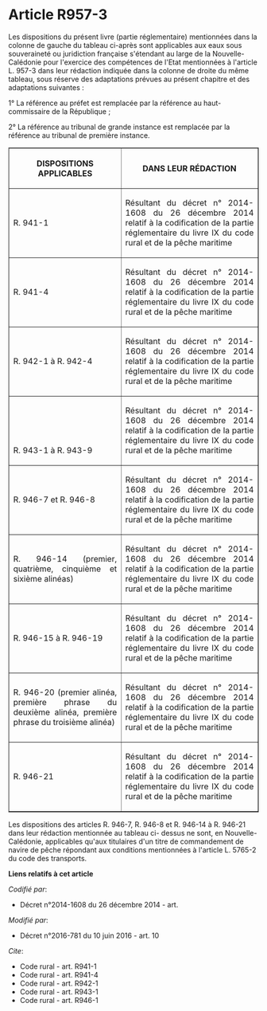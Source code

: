 # Article R957-3

Les dispositions du présent livre (partie réglementaire) mentionnées  dans la colonne de gauche du tableau ci-après sont
applicables aux eaux  sous souveraineté ou juridiction française s'étendant au large de la  Nouvelle-Calédonie pour
l'exercice des compétences de l'Etat mentionnées  à l'article L. 957-3 dans leur rédaction indiquée dans la colonne de
droite du même tableau, sous réserve des adaptations prévues au présent chapitre et des adaptations suivantes : 

1° La référence au préfet est remplacée par la référence au haut-commissaire de la République ; 

2° La référence au tribunal de grande instance est remplacée par la référence au tribunal de première instance. 

<table border="1">
    <tbody>
      <tr>
        <th>

DISPOSITIONS APPLICABLES 

</th>
        <th>

DANS LEUR RÉDACTION 

</th>
      </tr>
      <tr>
        <td align="justify">

R. 941-1 

</td>
        <td align="justify">

Résultant du décret n° 2014-1608 du 26 décembre 2014 relatif à la codification de la partie réglementaire du livre IX du code
rural et de la pêche maritime 

</td>
      </tr>
      <tr>
        <td align="justify">

R. 941-4 

</td>
        <td align="justify">

Résultant du décret n° 2014-1608 du 26 décembre 2014 relatif à la codification de la partie réglementaire du livre IX du code
rural et de la pêche maritime 

</td>
      </tr>
      <tr>
        <td align="justify">

R. 942-1 à R. 942-4 

</td>
        <td align="justify">

Résultant du décret n° 2014-1608 du 26 décembre 2014 relatif à la codification de la partie réglementaire du livre IX du code
rural et de la pêche maritime 

</td>
      </tr>
      <tr>
        <td align="left" valign="bottom">

R. 943-1 à R. 943-9 

</td>
        <td align="justify" valign="bottom">

Résultant du décret n° 2014-1608 du 26 décembre 2014 relatif à la codification de la partie réglementaire du livre IX du code
rural et de la pêche maritime 

</td>
      </tr>
      <tr>
        <td align="justify">

R. 946-7 et R. 946-8 

</td>
        <td align="justify">

Résultant du décret n° 2014-1608 du 26 décembre 2014 relatif à la codification de la partie réglementaire du livre IX du code
rural et de la pêche maritime 

</td>
      </tr>
      <tr>
        <td align="justify">

R. 946-14 (premier, quatrième, cinquième et sixième alinéas) 

</td>
        <td align="justify">

Résultant du décret n° 2014-1608 du 26 décembre 2014 relatif à la codification de la partie réglementaire du livre IX du code
rural et de la pêche maritime 

</td>
      </tr>
      <tr>
        <td align="justify">

R. 946-15 à R. 946-19 

</td>
        <td align="justify">

Résultant du décret n° 2014-1608 du 26 décembre 2014 relatif à la codification de la partie réglementaire du livre IX du code
rural et de la pêche maritime 

</td>
      </tr>
      <tr>
        <td align="justify">

R. 946-20 (premier alinéa, première phrase du deuxième alinéa, première phrase du troisième alinéa) 

</td>
        <td align="justify">

Résultant du décret n° 2014-1608 du 26 décembre 2014 relatif à la codification de la partie réglementaire du livre IX du code
rural et de la pêche maritime 

</td>
      </tr>
      <tr>
        <td align="justify">

R. 946-21 

</td>
        <td align="justify">

Résultant du décret n° 2014-1608 du 26 décembre 2014 relatif à la codification de la partie réglementaire du livre IX du code
rural et de la pêche maritime 

</td>
      </tr>
    </tbody>
  </table>

Les dispositions des articles R. 946-7, R. 946-8 et R. 946-14 à R.  946-21 dans leur rédaction mentionnée au tableau ci-
dessus ne sont, en  Nouvelle-Calédonie, applicables qu'aux titulaires d'un titre de  commandement de navire de pêche
répondant aux conditions mentionnées à  l'article L. 5765-2 du code des transports.

**Liens relatifs à cet article**

_Codifié par_:

  - Décret n°2014-1608 du 26 décembre 2014 - art.

_Modifié par_:

  - Décret n°2016-781 du 10 juin 2016 - art. 10

_Cite_:

  - Code rural - art. R941-1
  - Code rural - art. R941-4
  - Code rural - art. R942-1
  - Code rural - art. R943-1
  - Code rural - art. R946-1
